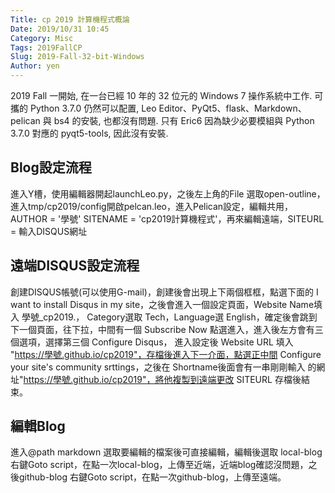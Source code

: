 ```yaml
---
Title: cp 2019 計算機程式概論
Date: 2019/10/31 10:45
Category: Misc
Tags: 2019FallCP
Slug: 2019-Fall-32-bit-Windows
Author: yen
---
```


2019 Fall 一開始, 在一台已經 10 年的 32 位元的 Windows 7 操作系統中工作. 可攜的 Python 3.7.0 仍然可以配置, Leo Editor、PyQt5、flask、Markdown、pelican 與 bs4 的安裝, 也都沒有問題. 只有 Eric6 因為缺少必要模組與 Python 3.7.0 對應的 pyqt5-tools, 因此沒有安裝.

<!-- PELICAN_END_SUMMARY -->

Blog設定流程
----

進入Y槽，使用編輯器開起launchLeo.py，之後左上角的File 選取open-outline，進入tmp/cp2019/config開啟pelcan.leo，進入Pelican設定，編輯共用，AUTHOR = '學號'
SITENAME = 'cp2019計算機程式'，再來編輯遠端，SITEURL = 輸入DISQUS網址

遠端DISQUS設定流程
----

創建DISQUS帳號(可以使用G-mail)，創建後會出現上下兩個框框，點選下面的 I want to install Disqus in my site，之後會進入一個設定頁面，Website Name填入 學號_cp2019.，
Category選取 Tech，Language選 English，確定後會跳到下一個頁面，往下拉，中間有一個 Subscribe Now 點選進入，進入後左方會有三個選項，選擇第三個 Configure Disqus，
進入設定後 Website URL 填入 "https://學號.github.io/cp2019"，存檔後進入下一介面，點選正中間 Configure your site's community srttings，之後在 Shortname後面會有一串剛剛輸入
的網址"https://學號.github.io/cp2019"，將他複製到遠端更改 SITEURL 存檔後結束。

編輯Blog
----
進入@path markdown 選取要編輯的檔案後可直接編輯，編輯後選取 local-blog 右鍵Goto script，在點一次local-blog，上傳至近端，近端blog確認沒問題，之後github-blog 右鍵Goto script，在點一次github-blog，上傳至遠端。




[計算機程式的重要性]: https://www.quora.com/Why-is-programming-so-important-in-the-modern-world
